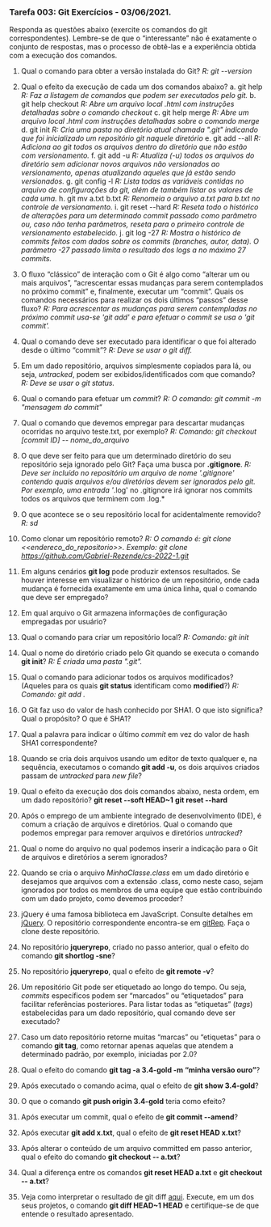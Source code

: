 ### Tarefa 003: Git Exercícios - 03/06/2021.

Responda as questões abaixo (exercite os comandos do git correspondentes). Lembre-se de que o “interessante” não é exatamente o conjunto de respostas, mas o processo de obtê-las e a experiência obtida com a execução dos comandos.


1. Qual o comando para obter a versão instalada do Git?
*R: git --version*
2. Qual o efeito da execução de cada um dos comandos abaixo?
  a. git help
*R: Faz a listagem de comandos que podem ser executados pelo git.*
  b. git help checkout
  *R: Abre um arquivo local .html com instruções detalhadas sobre o comando checkout* 
  c. git help merge
  *R: Abre um arquivo local .html com instruções detalhadas sobre o comando merge*
  d. git init
  *R: Cria uma pasta no diretório atual chamada ".git" indicando que foi inicializado um repositório git naquele diretório*
  e. git add --all
  *R: Adiciona ao git todos os arquivos dentro do diretório que não estão com versionamento.*
  f. git add -u
  *R: Atualiza (-u) todos os arquivos do diretório sem adicionar novos arquivos não versionados ao versionamento, apenas atualizando aqueles que já estão sendo versionados.*
  g. git config -l
  *R: Lista todas as variáveis contidas no arquivo de configurações do git, além de também listar os valores de cada uma.*
  h. git mv a.txt b.txt
  *R: Renomeia o arquivo a.txt para b.txt no controle de versionamento.*
  i. git reset --hard
  *R: Reseta todo o histórico de alterações para um determinado commit passado como parâmetro ou, caso não tenha parâmetros, reseta para o primeiro controle de versionamento estabelecido.*
  j. git log -27
  *R: Mostra o histórico de commits feitos com dados sobre os commits (branches, autor, data). O parâmetro -27 passado limita o resultado dos logs a no máximo 27 commits.*

3. O fluxo “clássico” de interação com o Git é algo como “alterar um ou mais arquivos”, “acrescentar essas mudanças para serem contemplados no próximo commit” e, finalmente, executar um “commit”. Quais os comandos necessários para realizar os dois últimos “passos” desse fluxo?
*R: Para acrescentar as mudanças para serem contempladas no próximo commit usa-se 'git add' e para efetuar o commit se usa o 'git commit'.*
4. Qual o comando deve ser executado para identificar o que foi alterado desde o último “commit”?
*R: Deve se usar o git diff.*
5. Em um dado repositório, arquivos simplesmente copiados para lá, ou seja, _untracked_, podem ser exibidos/identificados com que comando?
*R: Deve se usar o git status.*
6. Qual o comando para efetuar um _commit_?
*R: O comando: git commit -m "mensagem do commit"*

7. Qual o comando que devemos empregar para descartar mudanças ocorridas no arquivo teste.txt, por exemplo?
*R: Comando: git checkout [commit ID] -- nome_do_arquivo*
8. O que deve ser feito para que um determinado diretório do seu repositório seja ignorado pelo Git? Faça uma busca por **.gitignore**.
*R: Deve ser incluído no repositório um arquivo de nome '.gitignore' contendo quais arquivos e/ou diretórios devem ser ignorados pelo git. Por exemplo, uma entrada '*.log' no .gitignore irá ignorar nos commits todos os arquivos que terminem com .log.*
9. O que acontece se o seu repositório local for acidentalmente removido?
*R: sd*
10. Como clonar um repositório remoto?
*R: O comando é: git clone <<endereco_do_repositorio>>. Exemplo: git clone https://github.com/Gabriel-Rezende/cs-2022-1.git*

11. Em alguns cenários **git log** pode produzir extensos resultados. Se houver interesse em visualizar o histórico de um repositório, onde cada mudança é fornecida exatamente em uma única linha, qual o comando que deve ser empregado?
12. Em qual arquivo o Git armazena informações de configuração empregadas por usuário?
13. Qual o comando para criar um repositório local?
*R: Comando: git init*

14. Qual o nome do diretório criado pelo Git quando se executa o comando **git init**?
*R: É criada uma pasta ".git".* 

15. Qual o comando para adicionar todos os arquivos modificados? (Aqueles para os quais **git status** identificam como **modified**?)
*R: Comando: git add .*

16. O Git faz uso do valor de hash conhecido por SHA1. O que isto significa? Qual o propósito? O que é SHA1?
17. Qual a palavra para indicar o último _commit_ em vez do valor de hash SHA1 correspondente?
18. Quando se cria dois arquivos usando um editor de texto qualquer e, na sequência, executamos o comando **git add -u**, os dois arquivos criados passam de _untracked_ para _new file_?
19. Qual o efeito da execução dos dois comandos abaixo, nesta ordem, em um dado repositório?
**git reset --soft HEAD~1**
**git reset --hard**
20. Após o emprego de um ambiente integrado de desenvolvimento (IDE), é comum a criação de arquivos e diretórios. Qual o comando que podemos empregar para remover arquivos e diretórios _untracked_?
21. Qual o nome do arquivo no qual podemos inserir a indicação para o Git de arquivos e diretórios a serem ignorados?
22. Quando se cria o arquivo _MinhaClasse.class_ em um dado diretório e desejamos que arquivos com a extensão .class, como neste caso, sejam ignorados por todos os membros de uma equipe que estão contribuindo com um dado projeto, como devemos proceder?
23. jQuery é uma famosa biblioteca em JavaScript. Consulte detalhes em [jQuery](http://jquery.com). O repositório correspondente encontra-se em [gitRep](https://github.com/jquery/jquery.git). Faça o clone deste repositório.
24. No repositório **jqueryrepo**, criado no passo anterior, qual o efeito do comando
**git shortlog -sne**?
25. No repositório **jqueryrepo**, qual o efeito de **git remote -v**?
26. Um repositório Git pode ser etiquetado ao longo do tempo. Ou seja, _commits_ específicos podem ser “marcados” ou “etiquetados” para facilitar referências posteriores. Para listar todas as “etiquetas” (_tags_) estabelecidas para um dado repositório, qual comando deve ser executado?
27. Caso um dato repositório retorne muitas “marcas” ou “etiquetas” para o comando **git tag**, como retornar apenas aquelas que atendem a determinado padrão, por exemplo, iniciadas por 2.0?
28. Qual o efeito do comando **git tag -a 3.4-gold -m “minha versão ouro”**?
29. Após executado o comando acima, qual o efeito de **git show 3.4-gold**?
30. O que o comando **git push origin 3.4-gold** teria como efeito?
31. Após executar um commit, qual o efeito de **git commit --amend**?
32. Após executar **git add x.txt**, qual o efeito de **git reset HEAD x.txt**?
33. Após alterar o conteúdo de um arquivo committed em passo anterior, qual o efeito do comando **git checkout -- a.txt**?
34. Qual a diferença entre os comandos **git reset HEAD a.txt** e **git checkout -- a.txt**?
35. Veja como interpretar o resultado de git diff [aqui](https://medium.com/therobinkim/how-to-read-a-git-diff-6c87a9dc47c5). Execute, em um dos seus projetos, o comando **git diff HEAD~1 HEAD** e certifique-se de que entende o resultado apresentado.
